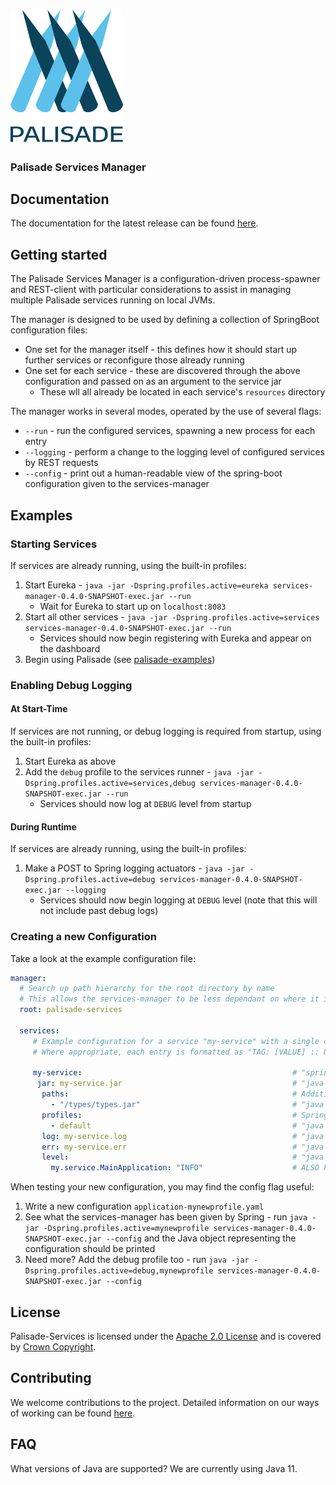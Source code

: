 <!---
Copyright 2020 Crown Copyright

Licensed under the Apache License, Version 2.0 (the "License");
you may not use this file except in compliance with the License.
You may obtain a copy of the License at

  http://www.apache.org/licenses/LICENSE-2.0

Unless required by applicable law or agreed to in writing, software
distributed under the License is distributed on an "AS IS" BASIS,
WITHOUT WARRANTIES OR CONDITIONS OF ANY KIND, either express or implied.
See the License for the specific language governing permissions and
limitations under the License.
--->

<!---
This file is under substitution in the build process - maven's `process-resources` stage will substitute executable(dot)jar for services-manager-0.4.0-SNAPSHOT-exec.jar
--->

# <img src="../logos/logo.svg" width="180">

### Palisade Services Manager


## Documentation

The documentation for the latest release can be found [here](https://gchq.github.io/Palisade).


## Getting started

The Palisade Services Manager is a configuration-driven process-spawner and REST-client with particular considerations to assist in managing multiple Palisade services running on local JVMs.

The manager is designed to be used by defining a collection of SpringBoot configuration files:
 * One set for the manager itself - this defines how it should start up further services or reconfigure those already running
 * One set for each service - these are discovered through the above configuration and passed on as an argument to the service jar
    * These wll all already be located in each service's `resources` directory
 
 The manager works in several modes, operated by the use of several flags:
 * `--run` - run the configured services, spawning a new process for each entry
 * `--logging` - perform a change to the logging level of configured services by REST requests
 * `--config` - print out a human-readable view of the spring-boot configuration given to the services-manager
 
 
## Examples

### Starting Services
If services are already running, using the built-in profiles:  
 1. Start Eureka - `java -jar -Dspring.profiles.active=eureka services-manager-0.4.0-SNAPSHOT-exec.jar --run` 
    * Wait for Eureka to start up on `localhost:8083`
 3. Start all other services - `java -jar -Dspring.profiles.active=services services-manager-0.4.0-SNAPSHOT-exec.jar --run` 
    * Services should now begin registering with Eureka and appear on the dashboard
 4. Begin using Palisade (see [palisade-examples](https://github.com/gchq/Palisade-examples))  

### Enabling Debug Logging

#### At Start-Time
If services are not running, or debug logging is required from startup, using the built-in profiles:  
 1. Start Eureka as above
 2. Add the `debug` profile to the services runner - `java -jar -Dspring.profiles.active=services,debug services-manager-0.4.0-SNAPSHOT-exec.jar --run` 
    * Services should now log at `DEBUG` level from startup  
 
#### During Runtime
If services are already running, using the built-in profiles:  
 1. Make a POST to Spring logging actuators - `java -jar -Dspring.profiles.active=debug services-manager-0.4.0-SNAPSHOT-exec.jar --logging` 
    * Services should now begin logging at `DEBUG` level (note that this will not include past debug logs) 

### Creating a new Configuration
Take a look at the example configuration file:
```yaml
manager:
  # Search up path hierarchy for the root directory by name
  # This allows the services-manager to be less dependant on where it is located and where it was run from
  root: palisade-services

  services:
     # Example configuration for a service "my-service" with a single class under my.service.MainApplication
     # Where appropriate, each entry is formatted as "TAG: [VALUE] :: USAGE - DESCRIPTION"
    
     my-service:                                               # "spring.application.name=${my-service}" - tag for the service being managed, should match with the service's Spring Boot application name (in eureka)
      jar: my-service.jar                                      # "java -jar ${jar}" - executable service jar file with main entry point
       paths:                                                  # Additional (external) libraries to dynamically load at runtime (e.g. example library)
         - "/types/types.jar"                                  # "java -Dloader.path=${paths[0]},${paths[1]}"
       profiles:                                               # Spring Boot profiles to enable, comma-separated list
         - default                                             # "java -Dspring.profiles.active=${profiles[0]},${profiles[1]}"
       log: my-service.log                                     # "java [args] > ${log}" - logging output filepath, singleton filepath
       err: my-service.err                                     # "java [args] 2> ${err}" - error output filepath, singleton filepath
       level:                                                  # "java -Dlogging.level.${level.key}=${level.value}" - same format as spring's standard logging changes, classpath-loglevel map
         my.service.MainApplication: "INFO"                    # ALSO http POST address /actuator/loggers/${key}, body "configuredLevel=${value}" - classpath to change and logging level to change to
```
When testing your new configuration, you may find the config flag useful:
 1. Write a new configuration `application-mynewprofile.yaml`
 2. See what the services-manager has been given by Spring - run `java -jar -Dspring.profiles.active=mynewprofile services-manager-0.4.0-SNAPSHOT-exec.jar --config` and the Java object representing the configuration should be printed  
 3. Need more? Add the debug profile too - run `java -jar -Dspring.profiles.active=debug,mynewprofile services-manager-0.4.0-SNAPSHOT-exec.jar --config`  

## License

Palisade-Services is licensed under the [Apache 2.0 License](https://www.apache.org/licenses/LICENSE-2.0) and is covered by [Crown Copyright](https://www.nationalarchives.gov.uk/information-management/re-using-public-sector-information/copyright-and-re-use/crown-copyright/).


## Contributing
We welcome contributions to the project. Detailed information on our ways of working can be found [here](https://gchq.github.io/Palisade/doc/other/ways_of_working.html).


## FAQ

What versions of Java are supported? We are currently using Java 11.
